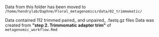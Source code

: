 Data from this folder has been moved to `/home/hendrylab/Daphne/Floral_metagenomics/data/02_trimmomatic/`

Data contained 112 trimmed paired_ and unpaired_ .fastq.gz files 
Data was created from **"step 2. Trimmomatic adapter trim"** of `metagenomic_workflow.Rmd`